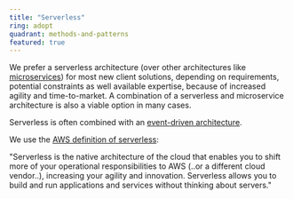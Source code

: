 ```yaml
---
title: "Serverless"
ring: adopt
quadrant: methods-and-patterns
featured: true
---
```


We prefer a serverless architecture (over other architectures like <a href="microservices.html">microservices</a>) for most
new client solutions, depending on requirements, potential constraints as well available expertise, 
because of increased agility and time-to-market. A combination of a serverless and
microservice architecture is also a viable option in many cases.

Serverless is often combined with an <a href="event-driven-architecture.html">event-driven architecture</a>.

We use the [AWS definition of serverless](https://aws.amazon.com/serverless/):

"Serverless is the native architecture of the cloud that enables you to shift more of your
operational responsibilities to AWS (..or a different cloud vendor..), increasing your agility and innovation.
Serverless allows you to build and run applications and services without thinking about servers."
